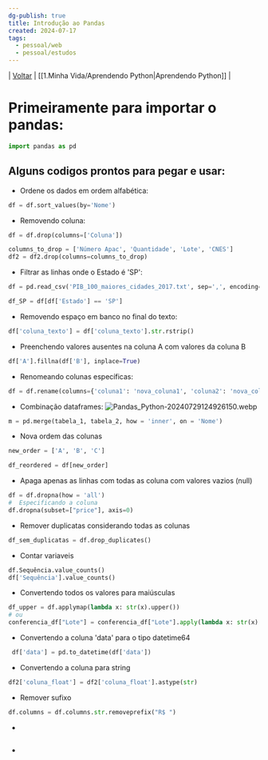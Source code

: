 ```yaml
---
dg-publish: true
title: Introdução ao Pandas
created: 2024-07-17
tags:
  - pessoal/web
  - pessoal/estudos
---
```

| [Voltar](index) | [[1.Minha Vida/Aprendendo Python\|Aprendendo Python]] |
# Primeiramente para importar o pandas:
```python
import pandas as pd
```
## Alguns codigos prontos para pegar e usar:
- Ordene os dados em ordem alfabética:
```python
df = df.sort_values(by='Nome')
```
- Removendo coluna:
```python
df = df.drop(columns=['Coluna'])

columns_to_drop = ['Número Apac', 'Quantidade', 'Lote', 'CNES']
df2 = df2.drop(columns=columns_to_drop)
```
- Filtrar as linhas onde o Estado é 'SP':
```python
df = pd.read_csv('PIB_100_maiores_cidades_2017.txt', sep=',', encoding='latin-1')

df_SP = df[df['Estado'] == 'SP']
```
- Removendo espaço em banco no final do texto:
```python
df['coluna_texto'] = df['coluna_texto'].str.rstrip()
```
- Preenchendo valores ausentes na coluna A com valores da coluna B 
```python
df['A'].fillna(df['B'], inplace=True)
```
- Renomeando colunas específicas:
```python
df = df.rename(columns={'coluna1': 'nova_coluna1', 'coluna2': 'nova_coluna2'})
```
- Combinação dataframes:
![Pandas_Python-20240729124926150.webp](/img/user/0.Settings/img/Pandas_Python-20240729124926150.webp)
```python
m = pd.merge(tabela_1, tabela_2, how = 'inner', on = 'Nome')
```
- Nova ordem das colunas 
```python
new_order = ['A', 'B', 'C'] 

df_reordered = df[new_order]
```
- Apaga apenas as linhas com todas as coluna com valores vazios (null)
```python
df = df.dropna(how = 'all')
#  Especificando a coluna
df.dropna(subset=["price"], axis=0)
```
- Remover duplicatas considerando todas as colunas 
```python
df_sem_duplicatas = df.drop_duplicates()
```
- Contar variaveis
```python
df.Sequência.value_counts()
df['Sequência'].value_counts()
```
- Convertendo todos os valores para maiúsculas 
```python
df_upper = df.applymap(lambda x: str(x).upper())
# ou
conferencia_df["Lote"] = conferencia_df["Lote"].apply(lambda x: str(x).upper())
```
- Convertendo a coluna 'data' para o tipo datetime64
```python
 df['data'] = pd.to_datetime(df['data'])
```
- Convertendo a coluna para string
```python
df2['coluna_float'] = df2['coluna_float'].astype(str)
```
- Remover sufixo
```python
df.columns = df.columns.str.removeprefix("R$ ")
```
- 
```python

```
- 
```python

```

